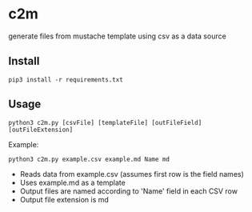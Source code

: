 # c2m

generate files from mustache template using csv as a data source

## Install
```
pip3 install -r requirements.txt
```

## Usage
```
python3 c2m.py [csvFile] [templateFile] [outFileField] [outFileExtension]
```

Example:
```
python3 c2m.py example.csv example.md Name md
```
* Reads data from example.csv (assumes first row is the field names)
* Uses example.md as a template
* Output files are named according to 'Name' field in each CSV row
* Output file extension is md